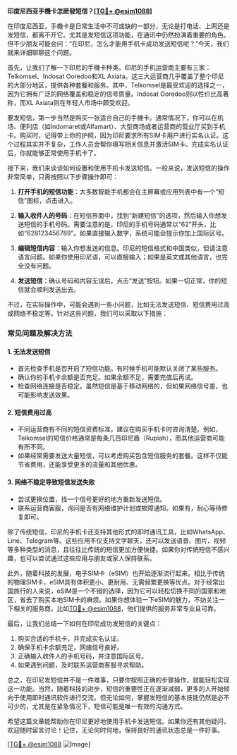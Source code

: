 **印度尼西亚手機卡怎麽發短信？[[TG💪+ @esim1088](https://t.me/s/esim1088)]**

在印度尼西亚，手機卡是日常生活中不可或缺的一部分，无论是打电话、上网还是发短信，都离不开它。尤其是发短信这项功能，在通讯中仍然扮演着重要的角色。但不少朋友可能会问：“在印尼，怎么才能用手机卡成功发送短信呢？”今天，我们就来详细聊聊这个问题。

首先，让我们了解一下印尼的手機卡种类。印尼的手机运营商主要有三家：Telkomsel、Indosat Ooredoo和XL Axiata。这三大运营商几乎覆盖了整个印尼的大部分地区，提供各种套餐和服务。其中，Telkomsel是最受欢迎的选择之一，因为它拥有广泛的网络覆盖和稳定的信号质量。Indosat Ooredoo则以性价比高著称，而XL Axiata则在年轻人市场中颇受欢迎。

要发短信，第一步当然是购买一张适合自己的手機卡。通常情况下，你可以在机场、便利店（如Indomaret或Alfamart）、大型商场或者运营商的营业厅买到手机卡。购买时，记得带上你的护照，因为印尼要求所有SIM卡用户进行实名认证。这个过程其实并不复杂，工作人员会帮你填写相关信息并激活SIM卡。完成实名认证后，你就能够正常使用手机卡了。

接下来，我们来谈谈如何设置和使用手机卡发送短信。一般来说，发送短信的操作非常简单，只需按照以下步骤操作即可：

1. **打开手机的短信功能**：大多数智能手机都会在主屏幕或应用列表中有一个“短信”图标，点击进入。
   
2. **输入收件人的号码**：在短信界面中，找到“新建短信”的选项，然后输入你想发送短信的手机号码。需要注意的是，印尼的手机号码通常以“62”开头，比如“628123456789”。如果直接输入数字，系统可能会提示你加上国际区号。

3. **编辑短信内容**：输入你想发送的信息。印尼的短信格式和中国类似，但请注意语言问题。如果你使用印尼语，可以直接输入；如果是英文或其他语言，也完全没有问题。

4. **发送短信**：确认号码和内容无误后，点击“发送”按钮。如果一切正常，你的短信就会顺利发送出去。

不过，在实际操作中，可能会遇到一些小问题，比如无法发送短信、短信费用过高或网络不稳定等。针对这些问题，我们可以采取以下措施：

### 常见问题及解决方法

#### 1. **无法发送短信**
   - 首先检查手机是否开启了短信功能。有时候手机可能默认关闭了某些服务。
   - 确认你的手机卡余额是否充足。如果余额不足，需要充值后再试。
   - 检查网络连接是否稳定。虽然短信是基于移动网络的，但如果网络信号差，也可能影响发送效果。

#### 2. **短信费用过高**
   - 不同运营商有不同的短信资费标准，建议在购买手机卡时咨询清楚。例如，Telkomsel的短信价格通常是每条几百印尼盾（Rupiah），而其他运营商可能有所不同。
   - 如果经常需要发送大量短信，可以考虑购买包含短信服务的套餐。这样不仅能节省费用，还能享受更多的流量和其他优惠。

#### 3. **网络不稳定导致短信发送失败**
   - 尝试更换位置，找一个信号更好的地方重新发送短信。
   - 联系运营商客服，询问是否有网络维护计划或故障通知。如果有，耐心等待修复即可。

除了传统短信，印尼的手机卡还支持其他形式的即时通讯工具，比如WhatsApp、Line、Telegram等。这些应用不仅支持文字聊天，还可以发送语音、图片、视频等多种类型的消息，且往往比传统的短信更加方便快捷。如果你对传统短信不感兴趣，也可以尝试通过这些应用与朋友或家人保持联系。

此外，随着科技的发展，电子SIM卡（eSIM）也开始逐渐流行起来。相比于传统的物理SIM卡，eSIM具有体积更小、更耐用、无需频繁更换等优点。对于经常出国旅行的人来说，eSIM是一个不错的选择，因为它可以轻松切换不同的国家和地区，省去了购买本地SIM卡的麻烦。如果你想体验一下eSIM的魅力，不妨关注一下相关的服务商，比如[TG💪+ @esim1088](https://t.me/s/esim1088)，他们提供的服务非常专业且可靠。

最后，让我们总结一下如何在印尼成功发短信的关键点：

1. 购买合适的手机卡，并完成实名认证。
2. 确保手机卡余额充足，网络信号良好。
3. 正确输入收件人的手机号码，并注意国际区号。
4. 如果遇到问题，及时联系运营商客服寻求帮助。

总之，在印尼发短信并不是一件难事，只要你按照正确的步骤操作，就能轻松实现这一功能。当然，随着科技的进步，短信的重要性正在逐渐减弱，更多的人开始倾向于使用即时通讯软件进行交流。但无论如何，掌握发短信的基本技能仍然是必不可少的，尤其是在紧急情况下，短信可能是唯一有效的沟通方式。

希望这篇文章能帮助你在印尼更好地使用手机卡发送短信。如果你还有其他疑问，欢迎随时留言讨论！记住，无论何时何地，保持良好的通讯状态总是一件好事。

[[TG💪+ @esim1088](https://t.me/s/esim1088) ![Image](https://i.postimg.cc/4NQfJmqS/Snipaste-2025-05-13-00-14-12.png)]
